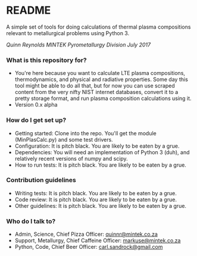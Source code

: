 # README #

A simple set of tools for doing calculations of thermal plasma compositions relevant to metallurgical problems using Python 3.

*Quinn Reynolds
MINTEK Pyrometallurgy Division
July 2017*

### What is this repository for? ###

* You're here because you want to calculate LTE plasma compositions, thermodynamics, and physical and radiative properties. Some day this tool might be able to do all that, but for now you can use scraped content from the very nifty NIST internet databases, convert it to a pretty storage format, and run plasma composition calculations using it.
* Version 0.x alpha

### How do I get set up? ###

* Getting started: Clone into the repo. You'll get the module (MinPlasCalc.py) and some test drivers.
* Configuration: It is pitch black. You are likely to be eaten by a grue.
* Dependencies: You will need an implementation of Python 3 (duh), and relatively recent versions of numpy and scipy.
* How to run tests: It is pitch black. You are likely to be eaten by a grue.

### Contribution guidelines ###

* Writing tests: It is pitch black. You are likely to be eaten by a grue.
* Code review: It is pitch black. You are likely to be eaten by a grue.
* Other guidelines: It is pitch black. You are likely to be eaten by a grue.

### Who do I talk to? ###

* Admin, Science, Chief Pizza Officer: quinnr@mintek.co.za
* Support, Metallurgy, Chief Caffeine Officer: markuse@mintek.co.za
* Python, Code, Chief Beer Officer: carl.sandrock@gmail.com